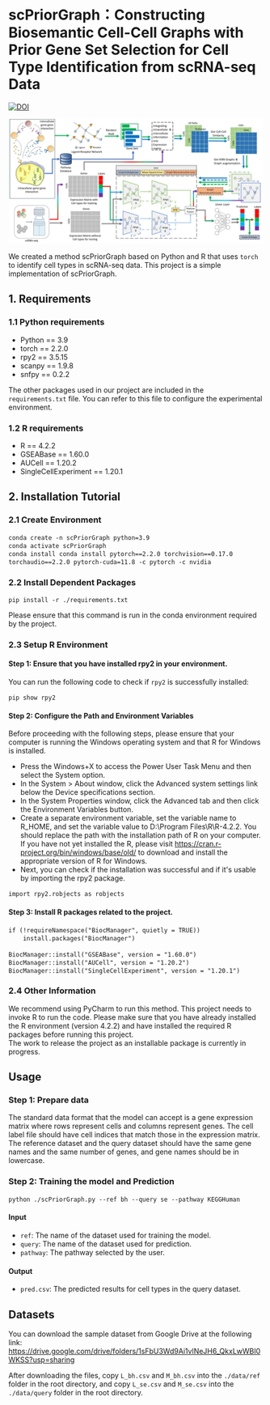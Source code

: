 # scPriorGraph：Constructing Biosemantic Cell-Cell Graphs with Prior Gene Set Selection for Cell Type Identification from scRNA-seq Data
[![DOI](https://zenodo.org/badge/727700298.svg)](https://zenodo.org/doi/10.5281/zenodo.10981088)

<img src="./figure.jpg" width="900">

We created a method scPriorGraph based on Python and R that uses `torch` to identify cell types in scRNA-seq data. This project is a simple implementation of scPriorGraph.

## 1. Requirements
### 1.1 Python requirements
+ Python == 3.9
+ torch == 2.2.0
+ rpy2 == 3.5.15
+ scanpy == 1.9.8
+ snfpy == 0.2.2

The other packages used in our project are included in the `requirements.txt` file. You can refer to this file to configure the experimental environment.
### 1.2 R requirements
+ R == 4.2.2
+ GSEABase == 1.60.0
+ AUCell == 1.20.2
+ SingleCellExperiment == 1.20.1

## 2. Installation Tutorial

### 2.1 Create Environment

```
conda create -n scPriorGraph python=3.9
conda activate scPriorGraph
conda install conda install pytorch==2.2.0 torchvision==0.17.0 torchaudio==2.2.0 pytorch-cuda=11.8 -c pytorch -c nvidia
```

### 2.2 Install Dependent Packages
```
pip install -r ./requirements.txt
```
Please ensure that this command is run in the conda environment required by the project.

### 2.3 Setup R Environment
#### Step 1: Ensure that you have installed rpy2 in your environment.
You can run the following code to check if `rpy2` is successfully installed:
```
pip show rpy2
```
#### Step 2: Configure the Path and Environment Variables

Before proceeding with the following steps, please ensure that your computer is running the Windows operating system and that R for Windows is installed.

+ Press the Windows+X to access the Power User Task Menu and then select the System option.
+ In the System > About window, click the Advanced system settings link below the Device specifications section.
+ In the System Properties window, click the Advanced tab and then click the Environment Variables button.
+ Create a separate environment variable, set the variable name to R_HOME, and set the variable value to D:\Program Files\R\R-4.2.2. You should replace the path with the installation path of R on your computer. If you have not yet installed the R, please visit https://cran.r-project.org/bin/windows/base/old/ to download and install the appropriate version of R for Windows.
+ Next, you can check if the installation was successful and if it's usable by importing the rpy2 package.
```
import rpy2.robjects as robjects
```
#### Step 3: Install R packages related to the project.

```
if (!requireNamespace("BiocManager", quietly = TRUE))
    install.packages("BiocManager")

BiocManager::install("GSEABase", version = "1.60.0")
BiocManager::install("AUCell", version = "1.20.2")
BiocManager::install("SingleCellExperiment", version = "1.20.1")
```


### 2.4 Other Information
We recommend using PyCharm to run this method. 
This project needs to invoke R to run the code. 
Please make sure that you have already installed the R environment (version 4.2.2) and have installed the required R packages before running this project.   
The work to release the project as an installable package is currently in progress.


## Usage
### Step 1: Prepare data
The standard data format that the model can accept is a gene expression matrix where rows represent cells and columns represent genes. The cell label file should have cell indices that match those in the expression matrix. The reference dataset and the query dataset should have the same gene names and the same number of genes, and gene names should be in lowercase.

### Step 2: Training the model and Prediction

```
python ./scPriorGraph.py --ref bh --query se --pathway KEGGHuman
```

#### Input
+ `ref`: The name of the dataset used for training the model.
+ `query`: The name of the dataset used for prediction.
+ `pathway`: The pathway selected by the user.

#### Output
+ `pred.csv`: The predicted results for cell types in the query dataset.

## Datasets
You can download the sample dataset from Google Drive at the following link: https://drive.google.com/drive/folders/1sFbU3Wd9Ai1vlNeJH6_QkxLwWBI0WKSS?usp=sharing

After downloading the files, copy `L_bh.csv` and `M_bh.csv` into the `./data/ref` folder in the root directory, and copy `L_se.csv` and `M_se.csv` into the `./data/query` folder in the root directory.